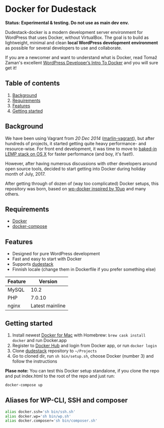 # Docker for Dudestack

**Status: Experimental & testing. Do not use as main dev env.**

Dudestack-docker is a modern development server environment for WordPress that uses Docker, without VirtualBox. The goal is to build as lightweight, minimal and clean **local WordPress development environment** as possible for several developers to use and collaborate.

If you are a newcomer and want to understand what is Docker, read Tomaž Zaman's excellent [WordPress Developer’s Intro To Docker](https://codeable.io/wordpress-developers-intro-docker/) and you will sure get it!

## Table of contents

1. [Background](#background)
2. [Requirements](#requirements)
3. [Features](#features)
4. [Getting started](#getting-started)

## Background

We have been using Vagrant from *20 Dec 2014* ([marlin-vagrant](https://github.com/digitoimistodude/marlin-vagrant)), but after hundreds of projects, it started getting quite heavy performance- and resource-wise. For front end development, it was time to move to [baked-in LEMP stack on OS X](https://github.com/digitoimistodude/osx-lemp-setup) for faster performance (and boy, it's fast!).

However, after having numerous discussions with other developers around open source tools, decided to start getting into Docker during holiday month of July, 2017.

After getting through of dozen of (way too complicated) Docker setups, this repository was born, based on [wp-docker inspired by 10up](https://github.com/dwnload/wp-docker-bedrock) and many others.

## Requirements

- [Docker](https://www.docker.com/)
- [docker-compose](https://docs.docker.com/compose/)

## Features

 - Designed for pure WordPress development
 - Fast and easy to start with Docker
 - Supports [dudestack](https://github.com/digitoimistodude/dudestack)
 - Finnish locale (change them in Dockerfile if you prefer something else)

| Feature          | Version                                                  |
|------------------|----------------------------------------------------------|
| MySQL            | 10.2                                                     |
| PHP              | 7.0.10                                                   |
| nginx            | Latest mainline                                          |

## Getting started

1. Install newest [Docker for Mac](https://www.docker.com/) with Homebrew: `brew cask install docker` and run Docker.app
2. Register to [Docker Hub](https://hub.docker.com) and login from Docker app, or run `docker login`
3. Clone [dudestack](https://github.com/digitoimistodude/dudestack) repository to `~/Projects`
4. Go to cloned dir, run `sh bin/setup.sh`, choose Docker (number 3) and follow the instructions

**Plase note:** You can test this Docker setup standalone, if you clone the repo and put index.html to the root of the repo and just run:

```` bash
docker-compose up
````

## Aliases for WP-CLI, SSH and composer

```` bash
alias docker.ssh='sh bin/ssh.sh'
alias docker.wp='sh bin/wp.sh'
alias docker.composer='sh bin/composer.sh'
````
